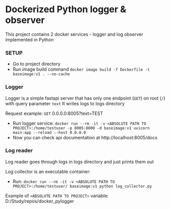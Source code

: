 # Dockerized Python logger & observer

This project contains 2 docker services - logger and log observer implemented in Python


### SETUP

  * Go to project directory
  * Run image build command
    ```docker image build -f Dockerfile -t baseimage:v1 . --no-cache```

### Logger

  Logger is a simple fastapi server that has only one endpoint (`GET`) on root (`/`) with query parameter `text`
  It writes logs to logs directory

  Request example: `GET` 0.0.0.0:8005?text=TEST

  * Run logger service:
  ```docker run --rm -it -v <ABSOLUTE PATH TO PROJECT>:/home/testuser -p 8005:8000 -d baseimage:v1 uvicorn main:app --reload --host 0.0.0.0```
  * Now you can check api documentation at http://localhost:8005/docs
  
### Log reader

  Log reader goes through logs in logs directory and just prints them out

  Log collector is an executable container:

  * Run:
  ```docker run --rm -it -v <ABSOLUTE PATH TO PROJECT>:/home/testuser/ baseimage:v1 python log_collector.py```


Example of `<ABSOLUTE PATH TO PROJECT>` variable: D:/Study/repos/docker_pylogger